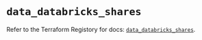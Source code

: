 # `data_databricks_shares`

Refer to the Terraform Registory for docs: [`data_databricks_shares`](https://registry.terraform.io/providers/databricks/databricks/1.25.1/docs/data-sources/shares).
